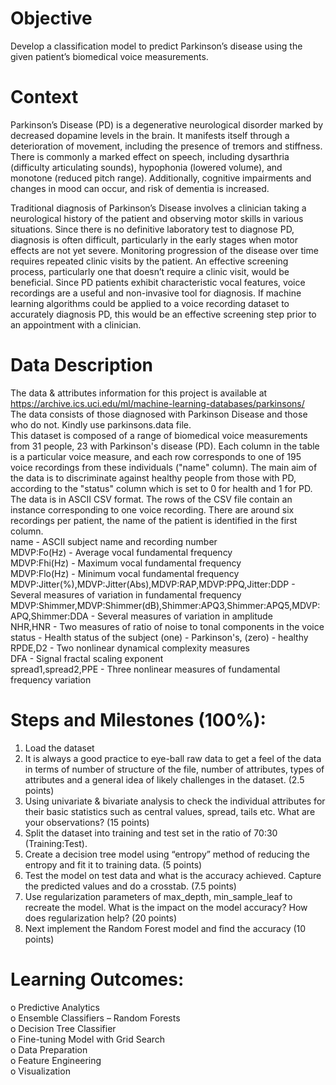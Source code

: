 # Objective  
Develop a classification model to predict Parkinson’s disease using the given patient’s
biomedical voice measurements.  

# Context  
Parkinson’s Disease (PD) is a degenerative neurological disorder marked by
decreased dopamine levels in the brain. It manifests itself through a deterioration of
movement, including the presence of tremors and stiffness. There is commonly a
marked effect on speech, including dysarthria (difficulty articulating sounds),
hypophonia (lowered volume), and monotone (reduced pitch range). Additionally,
cognitive impairments and changes in mood can occur, and risk of dementia is
increased.  

Traditional diagnosis of Parkinson’s Disease involves a clinician taking a neurological
history of the patient and observing motor skills in various situations. Since there is no
definitive laboratory test to diagnose PD, diagnosis is often difficult, particularly in the
early stages when motor effects are not yet severe. Monitoring progression of the
disease over time requires repeated clinic visits by the patient. An effective screening
process, particularly one that doesn’t require a clinic visit, would be beneficial. Since
PD patients exhibit characteristic vocal features, voice recordings are a useful and
non-invasive tool for diagnosis. If machine learning algorithms could be applied to a
voice recording dataset to accurately diagnosis PD, this would be an effective
screening step prior to an appointment with a clinician.

# Data Description  
The data & attributes information for this project is available
at https://archive.ics.uci.edu/ml/machine-learning-databases/parkinsons/  
The data consists of those diagnosed with Parkinson Disease and those who do not.
Kindly use parkinsons.data file.  
This dataset is composed of a range of biomedical voice measurements from 31
people, 23 with Parkinson's disease (PD). Each column in the table is a particular voice
measure, and each row corresponds to one of 195 voice recordings from these
individuals ("name" column). The main aim of the data is to discriminate against
healthy people from those with PD, according to the "status" column which is set to 0
for health and 1 for PD.  
The data is in ASCII CSV format. The rows of the CSV file contain an instance
corresponding to one voice recording. There are around six recordings per patient, the
name of the patient is identified in the first column.    
name - ASCII subject name and recording number  
MDVP:Fo(Hz) - Average vocal fundamental frequency  
MDVP:Fhi(Hz) - Maximum vocal fundamental frequency  
MDVP:Flo(Hz) - Minimum vocal fundamental frequency  
MDVP:Jitter(%),MDVP:Jitter(Abs),MDVP:RAP,MDVP:PPQ,Jitter:DDP - Several
measures of variation in fundamental frequency  
MDVP:Shimmer,MDVP:Shimmer(dB),Shimmer:APQ3,Shimmer:APQ5,MDVP:  
APQ,Shimmer:DDA - Several measures of variation in amplitude  
NHR,HNR - Two measures of ratio of noise to tonal components in the
voice  
status - Health status of the subject (one) - Parkinson's, (zero) - healthy  
RPDE,D2 - Two nonlinear dynamical complexity measures  
DFA - Signal fractal scaling exponent  
spread1,spread2,PPE - Three nonlinear measures of fundamental  
frequency variation    

# Steps and Milestones (100%):
1. Load the dataset
2. It is always a good practice to eye-ball raw data to get a feel of the data in terms
of number of structure of the file, number of attributes, types of attributes and a
general idea of likely challenges in the dataset. (2.5 points)  
3. Using univariate & bivariate analysis to check the individual attributes for their
basic statistics such as central values, spread, tails etc. What are your
observations? (15 points)
4. Split the dataset into training and test set in the ratio of 70:30 (Training:Test).
5. Create a decision tree model using “entropy” method of reducing the entropy and
fit it to training data. (5 points)
6. Test the model on test data and what is the accuracy achieved. Capture the
predicted values and do a crosstab. (7.5 points)
7. Use regularization parameters of max_depth, min_sample_leaf to recreate the
model. What is the impact on the model accuracy? How does regularization
help? (20 points)
8. Next implement the Random Forest model and find the accuracy (10 points)  

# Learning Outcomes:  
o Predictive Analytics  
o Ensemble Classifiers – Random Forests  
o Decision Tree Classifier  
o Fine-tuning Model with Grid Search  
o Data Preparation  
o Feature Engineering  
o Visualization  
